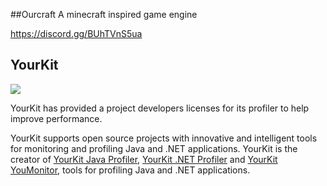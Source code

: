 ##Ourcraft
A minecraft inspired game engine

https://discord.gg/BUhTVnS5ua

## YourKit
![](https://www.yourkit.com/images/yklogo.png)

YourKit has provided a project developers licenses for its profiler to help improve performance.

YourKit supports open source projects with innovative and intelligent tools
for monitoring and profiling Java and .NET applications.
YourKit is the creator of [YourKit Java Profiler](https://www.yourkit.com/java/profiler/),
[YourKit .NET Profiler](https://www.yourkit.com/.net/profiler/) and
[YourKit YouMonitor](https://www.yourkit.com/youmonitor), tools for profiling Java and .NET applications.